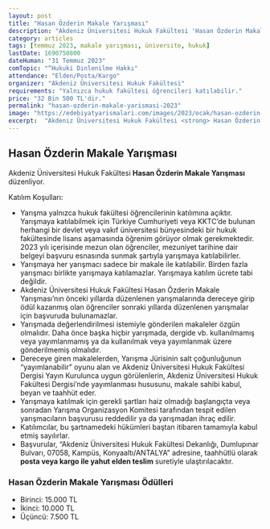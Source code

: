 ```yaml
---
layout: post
title: "Hasan Özderin Makale Yarışması"
description: "Akdeniz Üniversitesi Hukuk Fakültesi 'Hasan Özderin Makale Yarışması' düzenliyor."
category: articles
tags: [temmuz 2023, makale yarışması, üniversite, hukuk]
lastDate: 1690750800
dateHuman: "31 Temmuz 2023"
comTopic: "“Hukuki Dinlenilme Hakkı"
attendance: "Elden/Posta/Kargo"
organizer: "Akdeniz Üniversitesi Hukuk Fakültesi"
requirements: "Yalnızca hukuk fakültesi öğrencileri katılabilir."
price: "32 Bin 500 TL'dir."
permalink: "hasan-ozderin-makale-yarismasi-2023"
image: "https://edebiyatyarismalari.com/images/2023/ocak/hasan-ozderin-makale-yarismasi.jpg"
excerpt:  "Akdeniz Üniversitesi Hukuk Fakültesi <strong> Hasan Özderin Makale Yarışması </strong> düzenliyor."
---
```


## Hasan Özderin Makale Yarışması
Akdeniz Üniversitesi Hukuk Fakültesi **Hasan Özderin Makale Yarışması** düzenliyor.  

Katılım Koşulları:
- Yarışma yalnızca hukuk fakültesi öğrencilerinin katılımına açıktır. Yarışmaya katılabilmek için Türkiye Cumhuriyeti veya KKTC’de bulunan herhangi bir devlet veya vakıf üniversitesi bünyesindeki bir hukuk fakültesinde lisans aşamasında öğrenim görüyor olmak gerekmektedir. 2023 yılı içerisinde mezun olan öğrenciler, mezuniyet tarihine dair belgeyi
başvuru esnasında sunmak şartıyla yarışmaya katılabilirler.
- Yarışmaya her yarışmacı sadece bir makale ile katılabilir. Birden fazla yarışmacı birlikte yarışmaya katılamazlar. Yarışmaya katılım ücrete tabi değildir.
- Akdeniz Üniversitesi Hukuk Fakültesi Hasan Özderin Makale Yarışması’nın önceki yıllarda düzenlenen yarışmalarında dereceye girip ödül kazanmış olan öğrenciler sonraki yıllarda düzenlenen yarışmalar için başvuruda bulunamazlar.
- Yarışmada değerlendirilmesi istemiyle gönderilen makaleler özgün olmalıdır. Daha önce başka hiçbir yarışmada, dergide vb. kullanılmamış veya yayımlanmamış ya da kullanılmak veya yayımlanmak üzere gönderilmemiş olmalıdır.
- Dereceye giren makalelerden, Yarışma Jürisinin salt çoğunluğunun “yayımlanabilir” oyunu alan ve Akdeniz Üniversitesi Hukuk Fakültesi Dergisi Yayın Kurulunca uygun görülenlerin, Akdeniz Üniversitesi Hukuk Fakültesi Dergisi’nde yayımlanması hususunu, makale sahibi kabul, beyan ve taahhüt eder.
- Yarışmaya katılmak için gerekli şartları haiz olmadığı başlangıçta veya sonradan Yarışma Organizasyon Komitesi tarafından tespit edilen yarışmacıların başvurusu reddedilir ya da yarışmadan ihraç edilir.
- Katılımcılar, bu şartnamedeki hükümleri baştan itibaren tamamıyla kabul etmiş sayılırlar. 
- Başvurular, “Akdeniz Üniversitesi Hukuk Fakültesi Dekanlığı, Dumlupınar Bulvarı, 07058, Kampüs, Konyaaltı/ANTALYA” adresine, taahhütlü olarak **posta veya kargo ile yahut elden teslim** suretiyle ulaştırılacaktır. 


### Hasan Özderin Makale Yarışması Ödülleri
- Birinci: 15.000 TL
- İkinci: 10.000 TL
- Üçüncü: 7.500 TL 